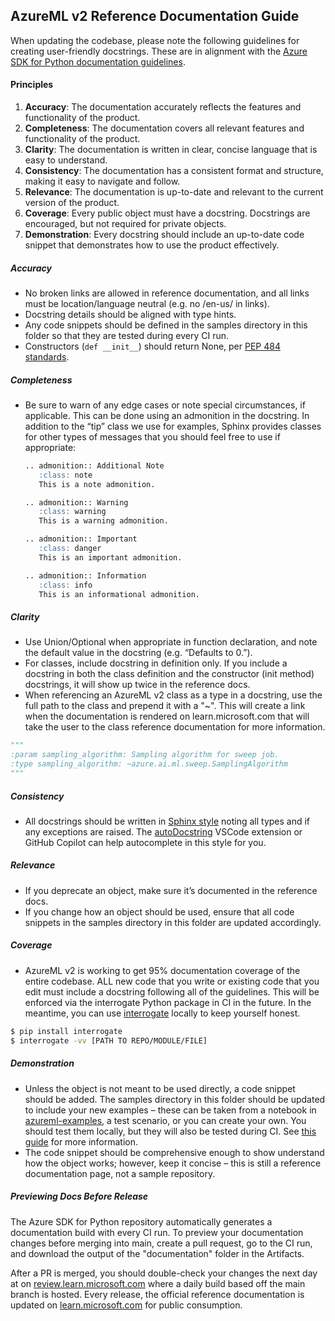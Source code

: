 ## **AzureML v2 Reference Documentation Guide**

When updating the codebase, please note the following guidelines for creating user-friendly docstrings. These are in alignment with the [Azure SDK for Python documentation guidelines](https://azure.github.io/azure-sdk/python_documentation.html#docstrings).
 
#### Principles 

1. **Accuracy**: The documentation accurately reflects the features and functionality of the product.
2. **Completeness**: The documentation covers all relevant features and functionality of the product.
3. **Clarity**: The documentation is written in clear, concise language that is easy to understand.  
4. **Consistency**: The documentation has a consistent format and structure, making it easy to navigate and follow.  
5. **Relevance**: The documentation is up-to-date and relevant to the current version of the product. 
6. **Coverage**: Every public object must have a docstring. Docstrings are encouraged, but not required for private objects. 
7. **Demonstration**: Every docstring should include an up-to-date code snippet that demonstrates how to use the product effectively. 


##### Accuracy 

- No broken links are allowed in reference documentation, and all links must be location/language neutral (e.g. no /en-us/ in links).
- Docstring details should be aligned with type hints.
- Any code snippets should be defined in the samples directory in this folder so that they are tested during every CI run.
- Constructors (`def __init__`) should return None, per [PEP 484 standards](https://peps.python.org/pep-0484/#the-meaning-of-annotations).

 
##### Completeness 

- Be sure to warn of any edge cases or note special circumstances, if applicable. This can be done using an admonition in the docstring. In addition to the “tip” class we use for examples, Sphinx provides classes for other types of messages that you should feel free to use if appropriate: 

    ```markdown
    .. admonition:: Additional Note 
       :class: note 
       This is a note admonition. 
    
    .. admonition:: Warning 
       :class: warning 
       This is a warning admonition. 
    
    .. admonition:: Important 
       :class: danger 
       This is an important admonition. 
    
    .. admonition:: Information 
       :class: info 
       This is an informational admonition. 
    ```
 

##### Clarity 

 - Use Union/Optional when appropriate in function declaration, and note the default value in the docstring (e.g. “Defaults to 0.”).
 - For classes, include docstring in definition only. If you include a docstring in both the class definition and the constructor (init method) docstrings, it will show up twice in the reference docs.
 - When referencing an AzureML v2 class as a type in a docstring, use the full path to the class and prepend it with a "~". This will create a link when the documentation is rendered on learn.microsoft.com that will take the user to the class reference documentation for more information.

```python
"""
:param sampling_algorithm: Sampling algorithm for sweep job.
:type sampling_algorithm: ~azure.ai.ml.sweep.SamplingAlgorithm
"""
```

 
##### Consistency 

 - All docstrings should be written in [Sphinx style](https://sphinx-rtd-tutorial.readthedocs.io/en/latest/docstrings.html#the-sphinx-docstring-format) noting all types and if any exceptions are raised. The [autoDocstring](https://marketplace.visualstudio.com/items?itemName=njpwerner.autodocstring) VSCode extension or GitHub Copilot can help autocomplete in this style for you. 

 

##### Relevance

- If you deprecate an object, make sure it’s documented in the reference docs. 
- If you change how an object should be used, ensure that all code snippets in the samples directory in this folder are updated accordingly.

 

##### Coverage 

- AzureML v2 is working to get 95% documentation coverage of the entire codebase. ALL new code that you write or existing code that you edit must include a docstring following all of the guidelines. This will be enforced via the interrogate Python package in CI in the future. In the meantime, you can use [interrogate](https://interrogate.readthedocs.io/en/latest/) locally to keep yourself honest. 

```bash
$ pip install interrogate
$ interrogate -vv [PATH TO REPO/MODULE/FILE]
```

 

##### Demonstration 

- Unless the object is not meant to be used directly, a code snippet should be added. The samples directory in this folder should be updated to include your new examples – these can be taken from a notebook in [azureml-examples](https://github.com/Azure/azureml-examples), a test scenario, or you can create your own. You should test them locally, but they will also be tested during CI. See [this guide](https://github.com/Azure/azure-sdk-for-python/blob/main/doc/dev/sample_guide.md) for more information. 
- The code snippet should be comprehensive enough to show understand how the object works; however, keep it concise – this is still a reference documentation page, not a sample repository. 


##### Previewing Docs Before Release
The Azure SDK for Python repository automatically generates a documentation build with every CI run. To preview your documentation changes before merging into main, create a pull request, go to the CI run, and download the output of the "documentation" folder in the Artifacts.

After a PR is merged, you should double-check your changes the next day at on [review.learn.microsoft.com](https://review.learn.microsoft.com/python/api/azure-ai-ml/azure.ai.ml) where a daily build based off the main branch is hosted. Every release, the official reference documentation is updated on [learn.microsoft.com](https://learn.microsoft.com/python/api/azure-ai-ml/azure.ai.ml) for public consumption.
